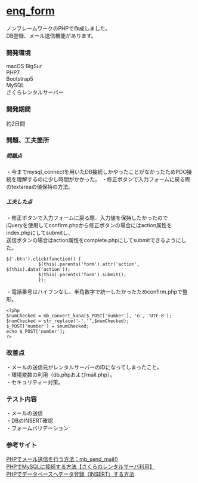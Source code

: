 # [enq_form](https://enqform.sakuraweb.com)
ノンフレームワークのPHPで作成しました。  
DB登録、メール送信機能があります。
  
  
### 開発環境  
macOS BigSur   
PHP7    
Bootstrap5  
MySQL  
さくらレンタルサーバー  
  
  
### 開発期間   
約2日間  
  
  
### 問題、工夫箇所
##### 問題点  
・今までmysql_connectを用いたDB接続しかやったことがなかったためPDO接続を理解するのに少し時間がかかった。
・修正ボタンで入力フォームに戻る際のtextareaの値保持の方法。  
  
##### 工夫した点  
・修正ボタンで入力フォームに戻る際、入力値を保持したかったので  
jQueryを使用してconfirm.phpから修正ボタンの場合にはaction属性をindex.phpにしてsubmitし、  
送信ボタンの場合はaction属性をcomplete.phpにしてsubmitできるようにした。
```
$('.btn').click(function() {
            $(this).parents('form').attr('action', $(this).data('action'));
            $(this).parents('form').submit();
            });
```
・電話番号はハイフンなし、半角数字で統一したかったためconfirm.phpで整形。
```
<?php 
$numChecked = mb_convert_kana($_POST['number'], 'n', 'UTF-8'); 
$numChecked = str_replace('-','',$numChecked);
$_POST['number'] = $numChecked;
echo $_POST['number'];
?>
```
  
    
### 改善点  
・メールの送信元がレンタルサーバーのIDになってしまったこと。  
・環境変数の利用（db.phpおよびmail.php）。  
・セキュリティー対策。
　　
  
### テスト内容  
・メールの送信  
・DBのINSERT確認  
・フォームバリデーション    
  
  
### 参考サイト  
[PHPでメール送信を行う方法：mb_send_mail()](https://uxmilk.jp/15057)  
[PHPでMySQLに接続する方法【さくらのレンタルサーバ利用】](https://note.com/koushikagawa/n/n43a478b8193f)  
[PHPでデータベースへデータ登録（INSERT）する方法](https://nagablog.info/php-pdo-insert/)
